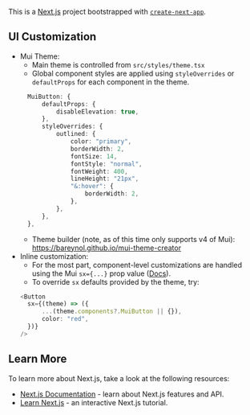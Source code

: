This is a [Next.js](https://nextjs.org/) project bootstrapped with [`create-next-app`](https://github.com/vercel/next.js/tree/canary/packages/create-next-app).

## UI Customization
- Mui Theme:
  - Main theme is controlled from `src/styles/theme.tsx`
  - Global component styles are applied using `styleOverrides` or `defaultProps` for each component in the theme.
  ```ts
	MuiButton: {
		defaultProps: {
			disableElevation: true,
		},
		styleOverrides: {
			outlined: {
				color: "primary",
				borderWidth: 2,
				fontSize: 14,
				fontStyle: "normal",
				fontWeight: 400,
				lineHeight: "21px",
				"&:hover": {
					borderWidth: 2,
				},
			},
		},
	},
  ```
  - Theme builder (note, as of this time only supports v4 of Mui): https://bareynol.github.io/mui-theme-creator
- Inline customization:
  - For the most part, component-level customizations are handled using the Mui `sx={...}` prop value ([Docs](https://mui.com/system/getting-started/the-sx-prop/)).
  - To override `sx` defaults provided by the theme, try:
  ```ts
  <Button
	sx={(theme) => ({
		...(theme.components?.MuiButton || {}),
		color: "red",
	})}
  />
  ```

## Learn More

To learn more about Next.js, take a look at the following resources:

- [Next.js Documentation](https://nextjs.org/docs) - learn about Next.js features and API.
- [Learn Next.js](https://nextjs.org/learn) - an interactive Next.js tutorial.
